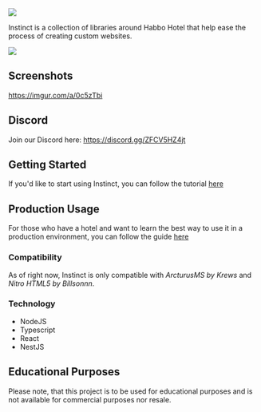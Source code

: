 <img src="https://i.imgur.com/gOi5doh.png"/>

Instinct is a collection of libraries around Habbo Hotel that help ease the process of creating custom websites. 

<img src="https://i.imgur.com/hnXKQig.png" />

## Screenshots
https://imgur.com/a/0c5zTbi


## Discord
Join our Discord here: https://discord.gg/ZFCV5HZ4jt

## Getting Started
If you'd like to start using Instinct, you can follow the tutorial [here](doc/GETTING_STARTED.md)

## Production Usage
For those who have a hotel and want to learn the best way to use it in a production environment, you can follow the guide [here](doc/DEPLOYMENTS.md)

### Compatibility
As of right now, Instinct is only compatible with *ArcturusMS by Krews* and *Nitro HTML5 by Billsonnn*. 

### Technology
* NodeJS
* Typescript
* React
* NestJS

## Educational Purposes
Please note, that this project is to be used for educational purposes and is not available for commercial purposes nor resale.
